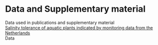 # Data and Supplementary material
Data used in publications and supplementary material<br />
 [Salinity tolerance of aquatic plants indicated by monitoring data from the Netherlands](https://doi.org/10.1016/j.aquabot.2019.103129)<br />
 Data
